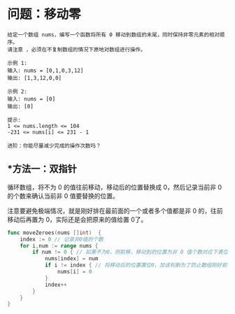 # 问题：移动零

```
给定一个数组 nums，编写一个函数将所有 0 移动到数组的末尾，同时保持非零元素的相对顺序。
请注意 ，必须在不复制数组的情况下原地对数组进行操作。

示例 1:
输入: nums = [0,1,0,3,12]
输出: [1,3,12,0,0]

示例 2:
输入: nums = [0]
输出: [0]

提示:
1 <= nums.length <= 104
-231 <= nums[i] <= 231 - 1

进阶：你能尽量减少完成的操作次数吗？
```

## *方法一：双指针

循环数组，将不为 0 的值往前移动，移动后的位置替换成 0，然后记录当前非 0 的个数来确认当前非 0 值要替换的位置。

注意要避免极端情况，就是刚好排在最前面的一个或者多个值都是非 0 的，往前移动后再置为 0，实际还是会把原来的值给置 0了。

```go
func moveZeroes(nums []int)  {
	index := 0 // 记录非0值的个数
	for i,num := range nums {
		if num != 0 { // 如果不为0，则前移，移动到的位置为非 0 值个数对应下表位置
			nums[index] = num
			if i != index {	// 将移动后的位置置位0，加该判断为了防止数组刚好前面的值都是非0 的情况
				nums[i] = 0
			}
            index++
		}
	}
}
```

